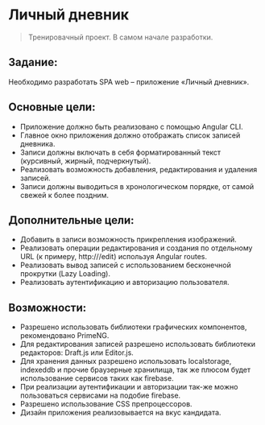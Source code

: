 # Личный дневник

> Тренировачный проект. В самом начале разработки.

## Задание:

Необходимо разработать SPA web – приложение «Личный дневник».

## Основные цели:

+ Приложение должно быть реализовано с помощью Angular CLI.
+ Главное окно приложения должно отображать список записей дневника.
+ Записи должны включать в себя форматированный текст (курсивный, жирный, подчеркнутый). 
+ Реализовать возможность добавления, редактирования и удаления записей.
+ Записи должны выводиться в хронологическом порядке, от самой свежей к более поздним.

## Дополнительные цели:

+ Добавить в записи возможность прикрепления изображений.
+	Реализовать операции редактирования и создания по отдельному URL (к примеру, http://<host>/edit) используя Angular routes.
+	Реализовать вывод записей с использованием бесконечной прокрутки (Lazy Loading).
+	Реализовать аутентификацию и авторизацию пользователя.

## Возможности:

+	Разрешено использовать библиотеки графических компонентов, рекомендовано PrimeNG.
+	Для редактирования записей разрешено использовать библиотеки редакторов: Draft.js или Editor.js.
+	Для хранения данных разрешено использовать localstorage, indexeddb и прочие браузерные хранилища, так же плюсом будет использование сервисов таких как firebase.
+	При реализации аутентификации и авторизации так-же можно пользоваться сервисами на подобие firebase.
+	Разрешено использование CSS препроцессоров.
+	Дизайн приложения реализовывается на вкус кандидата.
